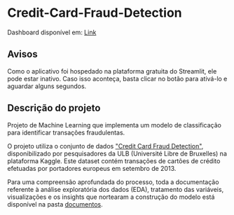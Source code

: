 # Credit-Card-Fraud-Detection

Dashboard disponível em: [Link](https://joao-artl-credit-card-fraud-detection.streamlit.app/)

## Avisos

Como o aplicativo foi hospedado na plataforma gratuita do Streamlit, ele pode estar inativo. Caso isso aconteça, basta clicar no botão para ativá-lo e aguardar alguns segundos.

## Descrição do projeto
Projeto de Machine Learning que implementa um modelo de classificação para identificar transações fraudulentas.

O projeto utiliza o conjunto de dados ["Credit Card Fraud Detection"](https://www.kaggle.com/datasets/mlg-ulb/creditcardfraud), disponibilizado por pesquisadores da ULB (Université Libre de Bruxelles) na plataforma Kaggle. Este dataset contém transações de cartões de crédito efetuadas por portadores europeus em setembro de 2013.

Para uma compreensão aprofundada do processo, toda a documentação referente à análise exploratória dos dados (EDA), tratamento das variáveis, visualizações e os insights que nortearam a construção do modelo está disponível na pasta [documentos](https://github.com/joao-artl/Credit-Card-Fraud-Detection/blob/main/documentos/).
